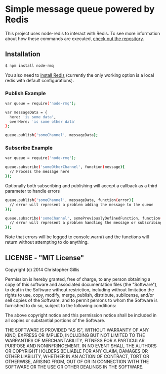 # Simple message queue powered by Redis

This project uses node-redis to interact with Redis. To see more information about how these commands are executed, [check out the repository](https://github.com/mranney/node_redis).

## Installation

```bash
$ npm install node-rmq
```

You also need to [install Redis](http://redis.io/download) (currently the only working option is a local redis with default configurations).

### Publish Example

```bash
var queue = require('node-rmq');

var messageData = {
  here: 'is some data',
  overHere: 'is some other data'
};

queue.publish('someChannel', messageData);
```

### Subscribe Example

```bash
var queue = require('node-rmq');

queue.subscribe('someOtherChannel', function(message){
  // Process the message here
});
```

Optionally both subscribing and publishing will accept a callback as a third parameter to handle errors

```bash
queue.publish('someChannel', messageData, function(error){
  // error will represent a problem adding the message to the queue
});

queue.subscribe('someChannel', somePreviouslyDefinedFunction, function(error){
  // error will represent a problem handling the message or subscribing to the channel
});
```

Note that errors will be logged to console.warn() and the functions will return without attempting to do anything.

## LICENSE - "MIT License"

Copyright (c) 2014 Christopher Gillis

Permission is hereby granted, free of charge, to any person
obtaining a copy of this software and associated documentation
files (the "Software"), to deal in the Software without
restriction, including without limitation the rights to use,
copy, modify, merge, publish, distribute, sublicense, and/or sell
copies of the Software, and to permit persons to whom the
Software is furnished to do so, subject to the following
conditions:

The above copyright notice and this permission notice shall be
included in all copies or substantial portions of the Software.

THE SOFTWARE IS PROVIDED "AS IS", WITHOUT WARRANTY OF ANY KIND,
EXPRESS OR IMPLIED, INCLUDING BUT NOT LIMITED TO THE WARRANTIES
OF MERCHANTABILITY, FITNESS FOR A PARTICULAR PURPOSE AND
NONINFRINGEMENT. IN NO EVENT SHALL THE AUTHORS OR COPYRIGHT
HOLDERS BE LIABLE FOR ANY CLAIM, DAMAGES OR OTHER LIABILITY,
WHETHER IN AN ACTION OF CONTRACT, TORT OR OTHERWISE, ARISING
FROM, OUT OF OR IN CONNECTION WITH THE SOFTWARE OR THE USE OR
OTHER DEALINGS IN THE SOFTWARE.
